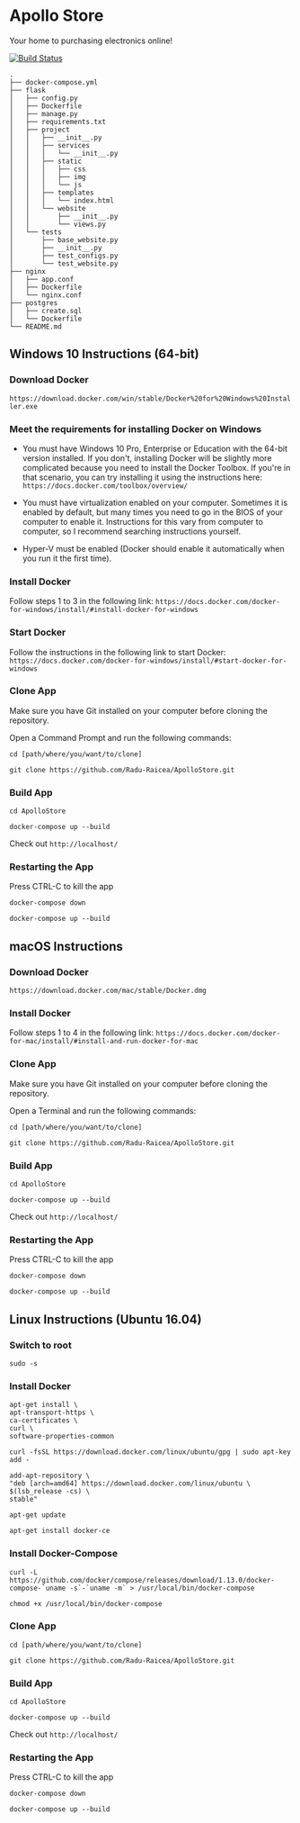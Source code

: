 # Apollo Store
Your home to purchasing electronics online!

[![Build Status](https://travis-ci.com/Radu-Raicea/ApolloStore.svg?token=2ExxDcXbwqGBvJ5igREZ&branch=master)](https://travis-ci.com/Radu-Raicea/ApolloStore)


    .
    ├── docker-compose.yml
    ├── flask
    │   ├── config.py
    │   ├── Dockerfile
    │   ├── manage.py
    │   ├── requirements.txt
    │   ├── project
    │   │   ├── __init__.py
    │   │   ├── services
    │   │   │   └── __init__.py
    │   │   ├── static
    │   │   │   ├── css
    │   │   │   ├── img
    │   │   │   └── js
    │   │   ├── templates
    │   │   │   └── index.html
    │   │   └── website
    │   │       ├── __init__.py
    │   │       └── views.py
    │   └── tests
    │       ├── base_website.py
    │       ├── __init__.py
    │       ├── test_configs.py
    │       └── test_website.py
    ├── nginx
    │   ├── app.conf
    │   ├── Dockerfile
    │   └── nginx.conf
    ├── postgres
    │   ├── create.sql
    │   └── Dockerfile
    └── README.md



## Windows 10 Instructions (64-bit)

### Download Docker

`https://download.docker.com/win/stable/Docker%20for%20Windows%20Installer.exe`

### Meet the requirements for installing Docker on Windows

- You must have Windows 10 Pro, Enterprise or Education with the 64-bit version installed. If you don't, installing Docker will be slightly more complicated because you need to install the Docker Toolbox. If you're in that scenario, you can try installing it using the instructions here: `https://docs.docker.com/toolbox/overview/`

- You must have virtualization enabled on your computer. Sometimes it is enabled by default, but many times you need to go in the BIOS of your computer to enable it. Instructions for this vary from computer to computer, so I recommend searching instructions yourself.

- Hyper-V must be enabled (Docker should enable it automatically when you run it the first time).

### Install Docker

Follow steps 1 to 3 in the following link: `https://docs.docker.com/docker-for-windows/install/#install-docker-for-windows`

### Start Docker

Follow the instructions in the following link to start Docker: `https://docs.docker.com/docker-for-windows/install/#start-docker-for-windows`

### Clone App

Make sure you have Git installed on your computer before cloning the repository.

Open a Command Prompt and run the following commands:

`cd [path/where/you/want/to/clone]`

`git clone https://github.com/Radu-Raicea/ApolloStore.git`

### Build App

`cd ApolloStore`

`docker-compose up --build`

Check out `http://localhost/`

### Restarting the App

Press CTRL-C to kill the app

`docker-compose down`

`docker-compose up --build`



## macOS Instructions

### Download Docker

`https://download.docker.com/mac/stable/Docker.dmg`

### Install Docker

Follow steps 1 to 4 in the following link: `https://docs.docker.com/docker-for-mac/install/#install-and-run-docker-for-mac`

### Clone App

Make sure you have Git installed on your computer before cloning the repository.

Open a Terminal and run the following commands:

`cd [path/where/you/want/to/clone]`

`git clone https://github.com/Radu-Raicea/ApolloStore.git`

### Build App

`cd ApolloStore`

`docker-compose up --build`

Check out `http://localhost/`

### Restarting the App

Press CTRL-C to kill the app

`docker-compose down`

`docker-compose up --build`



## Linux Instructions (Ubuntu 16.04)

### Switch to root

`sudo -s`

### Install Docker

```
apt-get install \
apt-transport-https \
ca-certificates \
curl \
software-properties-common
```

`curl -fsSL https://download.docker.com/linux/ubuntu/gpg | sudo apt-key add -`

```
add-apt-repository \
"deb [arch=amd64] https://download.docker.com/linux/ubuntu \
$(lsb_release -cs) \
stable"
```

`apt-get update`

`apt-get install docker-ce`

### Install Docker-Compose

```curl -L https://github.com/docker/compose/releases/download/1.13.0/docker-compose-`uname -s`-`uname -m` > /usr/local/bin/docker-compose```

`chmod +x /usr/local/bin/docker-compose`

### Clone App

`cd [path/where/you/want/to/clone]`

`git clone https://github.com/Radu-Raicea/ApolloStore.git`

### Build App

`cd ApolloStore`

`docker-compose up --build`

Check out `http://localhost/`

### Restarting the App

Press CTRL-C to kill the app

`docker-compose down`

`docker-compose up --build`
